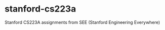 stanford-cs223a
===============

Stanford CS223A assignments from SEE (Stanford Engineering Everywhere)
